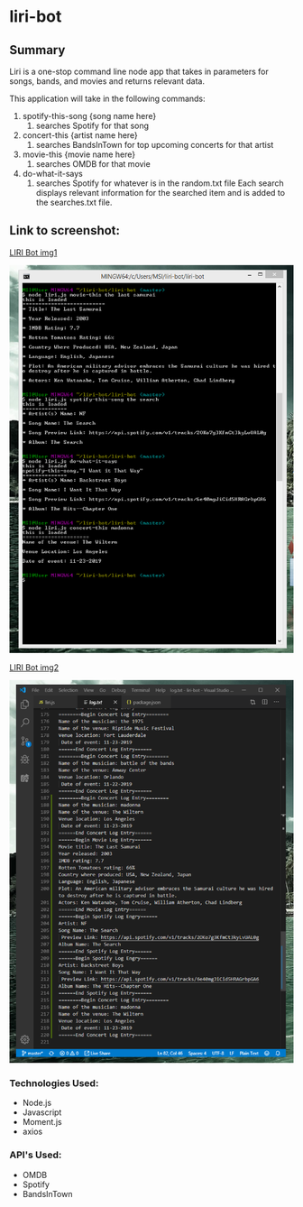 # liri-bot

## Summary
Liri is a one-stop command line node app that takes in parameters for songs, bands, and movies and returns relevant data.

This application will take in the following commands:

1. spotify-this-song {song name here}
    1.  searches Spotify for that song
2. concert-this {artist name here}
    1.  searches BandsInTown for top upcoming concerts for that artist
3. movie-this {movie name here}
    1.  searches OMDB for that movie
4. do-what-it-says
    1.  searches Spotify for whatever is in the random.txt file
Each search displays relevant information for the searched item and is added to the searches.txt file.

## Link to screenshot:
[LIRI Bot img1](https://gyazo.com/050c4f5571381ad252d63f2d466219b0)  

![Image description](https://github.com/stsend90/liri-bot/blob/master/images/image2.png)

[LIRI Bot img2](https://gyazo.com/03b99a8cfb4376868b21870ed71bb440)  

![Image description](https://github.com/stsend90/liri-bot/blob/master/images/image1.png)
### Technologies Used:
* Node.js
* Javascript
* Moment.js
* axios

### API's Used:
* OMDB
* Spotify
* BandsInTown
